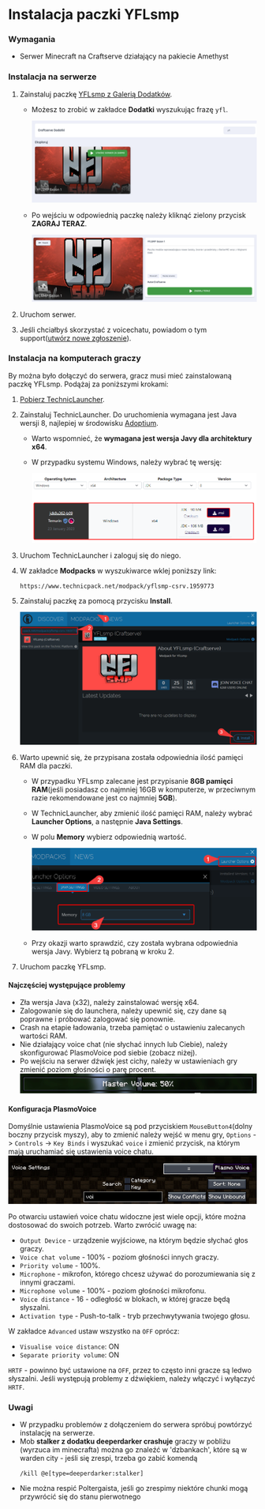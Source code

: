 # Instalacja paczki YFLsmp

### Wymagania

- Serwer Minecraft na Craftserve działający na pakiecie Amethyst

<a id="server"></a>

### Instalacja na serwerze

1. Zainstaluj paczkę [YFLsmp z Galerią Dodatków](https://craftserve.com/m/yflsmp-s1).

   - Możesz to zrobić w zakładce **Dodatki** wyszukując frazę `yfl`.

     ![image](../img/yfl/marketplace_search_yfl.png)

   - Po wejściu w odpowiednią paczkę należy kliknąć zielony przycisk **ZAGRAJ TERAZ**.

     ![image](../img/yfl/marketplace_install_version.png)

2. Uruchom serwer.
3. Jeśli chciałbyś skorzystać z voicechatu, powiadom o tym support([utwórz nowe zgłoszenie](https://craftserve.com/contact)).

<a id="client"></a>

### Instalacja na komputerach graczy

By można było dołączyć do serwera, gracz musi mieć zainstalowaną paczkę YFLsmp. Podążaj za poniższymi krokami:

1. [Pobierz TechnicLauncher](https://www.technicpack.net/download).
2. Zainstaluj TechnicLauncher. Do uruchomienia wymagana jest Java wersji 8, najlepiej w środowisku [Adoptium](https://adoptium.net/en-GB/temurin/releases/?version=8).
   - Warto wspomnieć, że **wymagana jest wersja Javy dla architektury x64**.
   - W przypadku systemu Windows, należy wybrać tę wersję:

     ![image](../img/bettermc/adoptium.png)
3. Uruchom TechnicLauncher i zaloguj się do niego.
4. W zakładce **Modpacks** w wyszukiwarce wklej poniższy link:
   ```
   https://www.technicpack.net/modpack/yflsmp-csrv.1959773
   ```
5. Zainstaluj paczkę za pomocą przycisku **Install**.

   ![image](../img/bettermc/yfl_technic.png)

6. Warto upewnić się, że przypisana została odpowiednia ilość pamięci RAM dla paczki.

   - W przypadku YFLsmp zalecane jest przypisanie **8GB pamięci RAM**(jeśli posiadasz co najmniej 16GB w komputerze, w przeciwnym razie rekomendowane jest co najmniej **5GB**).
   - W TechnicLauncher, aby zmienić ilość pamięci RAM, należy wybrać **Launcher Options**, a następnie **Java Settings**.
   - W polu **Memory** wybierz odpowiednią wartość.

     ![image](../img/bettermc/yfl_technic_ram.png)

   - Przy okazji warto sprawdzić, czy została wybrana odpowiednia wersja Javy. Wybierz tą pobraną w kroku 2.

7. Uruchom paczkę YFLsmp.

#### Najczęściej występujące problemy

- Zła wersja Java (x32), należy zainstalować wersję x64.
- Zalogowanie się do launchera, należy upewnić się, czy dane są poprawne i próbować zalogować się ponownie.
- Crash na etapie ładowania, trzeba pamiętać o ustawieniu zalecanych wartości RAM.
- Nie działający voice chat (nie słychać innych lub Ciebie), należy skonfigurować PlasmoVoice pod siebie (zobacz niżej).
- Po wejściu na serwer dźwięk jest cichy, należy w ustawieniach gry zmienić poziom głośności o parę procent.
  ![image](../img/bettermc/mastervolume.gif)

#### Konfiguracja PlasmoVoice

Domyślnie ustawienia PlasmoVoice są pod przyciskiem `MouseButton4`(dolny boczny przycisk myszy), aby to zmienić należy wejść w menu gry, `Options` -> `Controls` -> `Key Binds` i wyszukać `voice` i zmienić przycisk, na którym mają uruchamiać się ustawienia voice chatu.
![image](../img/bettermc/keybinds.png)

Po otwarciu ustawień voice chatu widoczne jest wiele opcji, które można dostosować do swoich potrzeb. Warto zwrócić uwagę na:

- `Output Device` - urządzenie wyjściowe, na którym będzie słychać głos graczy.
- `Voice chat volume` - 100% - poziom głośności innych graczy.
- `Priority volume` - 100%.
- `Microphone` - mikrofon, którego chcesz używać do porozumiewania się z innymi graczami.
- `Microphone volume` - 100% - poziom głośności mikrofonu.
- `Voice distance` - 16 - odległość w blokach, w której gracze będą słyszalni.
- `Activation type` - Push-to-talk - tryb przechwytywania twojego głosu.

W zakładce `Advanced` ustaw wszystko na `OFF` oprócz:

- `Visualise voice distance`: ON
- `Separate priority volume`: ON

`HRTF` - powinno być ustawione na `OFF`, przez to często inni gracze są ledwo słyszalni.
Jeśli występują problemy z dźwiękiem, należy włączyć i wyłączyć `HRTF`.

### Uwagi

- W przypadku problemów z dołączeniem do serwera spróbuj powtórzyć instalację na serwerze.
- Mob **stalker z dodatku deeperdarker crashuje** graczy w pobliżu (wyrzuca im minecrafta) można go znaleźć w 'dzbankach', które są w warden city - jeśli się zrespi, trzeba go zabić komendą
  ```
  /kill @e[type=deeperdarker:stalker]
  ```
- Nie można respić Poltergaista, jeśli go zrespimy niektóre chunki mogą przywrócić się do stanu pierwotnego
